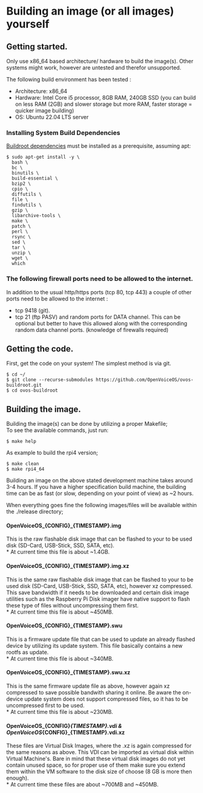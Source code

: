 # Building an image (or all images) yourself

## Getting started.

Only use x86_64 based architecture/ hardware to build the image(s). Other systems might work, however are untested and therefor unsupported. 

The following build environment has been tested :
- Architecture: x86_64 
- Hardware: Intel Core i5 processor, 8GB RAM, 240GB SSD (you can build on less RAM (2GB) and slower storage but more RAM, faster storage =  quicker image building)
- OS: Ubuntu 22.04 LTS server

### Installing System Build Dependencies
[Buildroot dependencies] must be installed as a prerequisite, assuming apt:

```
$ sudo apt-get install -y \
  bash \
  bc \
  binutils \
  build-essential \
  bzip2 \
  cpio \
  diffutils \
  file \
  findutils \
  gzip \
  libarchive-tools \
  make \
  patch \
  perl \
  rsync \
  sed \
  tar \
  unzip \
  wget \
  which
```
[Buildroot dependencies]: https://buildroot.org/downloads/manual/manual.html#requirement-mandatory

### The following firewall ports need to be allowed to the internet.
In addition to the usual http/https ports (tcp 80, tcp 443) a couple of other ports need to be allowed to the internet :
- tcp 9418 (git).
- tcp 21 (ftp PASV) and random ports for DATA channel. This can be optional but better to have this allowed along with the corresponding random data channel ports. (knowledge of firewalls required)

## Getting the code.
First, get the code on your system! The simplest method is via git.
```
$ cd ~/
$ git clone --recurse-submodules https://github.com/OpenVoiceOS/ovos-buildroot.git
$ cd ovos-buildroot
```

## Building the image.
Building the image(s) can be done by utilizing a proper Makefile;
<br>
To see the available commands, just run:
```
$ make help
```

As example to build the rpi4 version;
```
$ make clean
$ make rpi4_64
```
Building an image on the above stated development machine takes around 3-4 hours. If you have a higher specification build machine, the building time can be as fast (or slow, depending on your point of view) as ~2 hours.

When everything goes fine the following images/files will be available within the ./release directory;
#### OpenVoiceOS_{CONFIG}_{TIMESTAMP}.img
This is the raw flashable disk image that can be flashed to your to be used disk (SD-Card, USB-Stick, SSD, SATA, etc).
<br>* At current time this file is about ~1.4GB.

#### OpenVoiceOS_{CONFIG}_{TIMESTAMP}.img.xz
This is the same raw flashable disk image that can be flashed to your to be used disk (SD-Card, USB-Stick, SSD, SATA, etc), however xz compressed. This save bandwidth if it needs to be downloaded and certain disk image utilities such as the Raspberry Pi Disk imager have native support to flash these type of files without uncompressing them first.
<br>* At current time this file is about ~450MB.

#### OpenVoiceOS_{CONFIG}_{TIMESTAMP}.swu
This is a firmware update file that can be used to update an already flashed device by utilizing its update system. This file basically contains a new rootfs as update.
<br>* At current time this file is about ~340MB.

#### OpenVoiceOS_{CONFIG}_{TIMESTAMP}.swu.xz
This is the same firmware update file as above, however again xz compressed to save possible bandwith sharing it online. Be aware the on-device update system does not support compressed files, so it has to be uncompressed first to be used.
<br>* At current time this file is about ~230MB.

#### OpenVoiceOS_{CONFIG}_{TIMESTAMP}.vdi & OpenVoiceOS_{CONFIG}_{TIMESTAMP}.vdi.xz
These files are Virtual Disk Images, where the .xz is again compressed for the same reasons as above. This VDI can be imported as virtual disk within Virtual Machine's. Bare in mind that these virtual disk images do not yet contain unused space, so for proper use of them make sure you extend them within the VM software to the disk size of choose (8 GB is more then enough).
<br>* At current time these files are about ~700MB and ~450MB.
